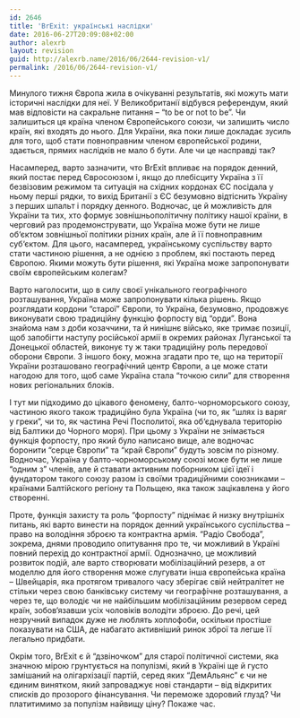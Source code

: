 ```yaml
---
id: 2646
title: 'BrExit: українські наслідки'
date: 2016-06-27T20:09:08+02:00
author: alexrb
layout: revision
guid: http://alexrb.name/2016/06/2644-revision-v1/
permalink: /2016/06/2644-revision-v1/
---
```

Минулого тижня Європа жила в очікуванні результатів, які можуть мати історичні наслідки для неї. У Великобританії відбувся референдум, який мав відповісти на сакральне питання &#8211; &#8220;to be or not to be&#8221;. Чи залишиться ця країна членом Європейського союзи, чи залишить число країн, які входять до нього. Для України, яка поки лише докладає зусиль для того, щоб стати повноправним членом європейської родини, здається, прямих наслідків не мало б бути. Але чи це насправді так?

Насамперед, варто зазначити, что BrExit впливає на порядок денний, який постає перед Євросоюзом і, якщо до плебісциту Україна з її безвізовим режимом та ситуація на східних кордонах ЄС посідала у ньому перші рядки, то вихід Британії з ЄС безумовно відтіснить Україну з перших шпальт і порядку денного. Водночас, це й можливість для України та тих, хто формує зовнішньополітичну політику нашої країни, в черговий раз продемонструвати, що Україна може бути не лише об‘єктом зовнішньої політики різних країн, але й її повноправним суб‘єктом. Для цього, насамперед, українському суспільству варто стати частиною рішення, а не однією з проблем, які постають перед Європою. Якими можуть бути рішення, які Україна може запропонувати своїм європейським колегам?

Варто наголосити, що в силу своєї унікального географічного розташування, Україна може запропонувати кілька рішень. Якщо розглядати кордони “старої” Європи, то Україна, безумовно, продовжує виконувати свою традиційну функцію форпосту від “орди”. Вона знайома нам з доби козаччини, та й нинішнє військо, яке тримає позиції, щоб запобігти наступу російської армії в окремих районах Луганської та Донецької областей, виконує ту ж таки традиційну роль передової оборони Європи. З іншого боку, можна згадати про те, що на території України розташовано географічний центр Європи, а це може стати нагодою для того, щоб саме Україна стала “точкою сили” для створення нових регіональних блоків.

І тут ми підходимо до цікавого феномену, балто-чорноморського союзу, частиною якого також традиційно була Україна (чи то, як “шлях із варяг у греки”, чи то, як частина Речі Посполитої, яка об‘єднувала територію від Балтики до Чорного моря). При цьому з України не знімається функція форпосту, про який було написано вище, але водночас боронити “серце Європи” та “край Європи” будуть зовсім по різному. Водночас, Україна у балто-чорноморському союзі може бути не лише “одним з” членів, але й ставати активним поборником цієї ідеї і фундатором такого союзу разом із своїми традиційними союзниками &#8211; країнами Балтійского регіону та Польщею, яка також зацікавлена у його створенні.

Проте, функція захисту та роль “форпосту” піднімає й низку внутрішніх питань, які варто винести на порядок денний українського суспільства &#8211; право на володіння зброєю та контрактна армія. “Радіо Свобода”, зокрема, днями проводило опитування про те, чи можливий в Україні повний перехід до контрактної армії. Однозначно, це можливий розвиток подій, але варто створювати мобілізаційний резерв, а от моделлю для його створення може слугувати інша європейська країна &#8211; Швейцарія, яка протягом тривалого часу зберігає свій нейтралітет не стільки через свою банківську систему чи географічне розташування, а через те, що володіє чи не найбільшим мобілізаційним резервом серед країн, зобов‘язавши усіх чоловіків володіти зброєю. До речі, цей незручний випадок дуже не люблять хоплофоби, оскільки простіше показувати на США, де набагато активніший ринок зброї та легше її легально придбати. 

Окрім того, BrExit є й “дзвіночком” для старої політичної системи, яка значною мірою грунтується на популізмі, який в Україні ще й густо замішаний на олігархізації партій, серед яких “ДемАльянс” є чи не єдиним винятком, який запроваджує нові стандарти &#8211; від відкритих списків до прозорого фінансування. Чи переможе здоровий глузд? Чи платитимимо за популізм найвищу ціну? Покаже час.